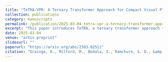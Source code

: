 ```yaml
---
title: "TeTRA-VPR: A Ternary Transformer Approach for Compact Visual Place Recognition"
collection: publications
category: manuscripts
permalink: /publication/2025-03-04-tetra-vpr-a-ternary-transformer-approach-for-compact-visual-place-recognition
excerpt: "This paper introduces TeTRA, a ternary transformer approach that progressively quantizes Vision Transformers to achieve significant reductions in memory consumption and inference latency, while preserving or even enhancing visual place recognition performance on resource-constrained platforms."
date: 2025-03-04
venue: "arXiv preprint"
slidesurl: ""
paperurl: "https://arxiv.org/abs/2503.02511"
citation: "Grainge, O., Milford, M., Bodala, I., Ramchurn, S. D., &amp; Ehsan, S. (2025). &quot;TeTRA-VPR: A Ternary Transformer Approach for Compact Visual Place Recognition.&quot; <i>arXiv preprint</i>, arXiv:2503.02511. doi:10.48550/arXiv.2503.02511"
---
```

